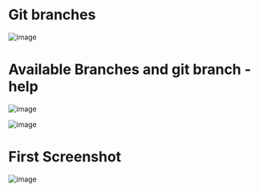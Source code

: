 # Git branches
![image](https://user-images.githubusercontent.com/49791498/89950670-faeba480-dc21-11ea-9f86-b2c1786fd535.png)

# Available Branches and git branch -help
![image](https://user-images.githubusercontent.com/49791498/89950844-4ef68900-dc22-11ea-846b-5215c7a1a07c.png)

![image](https://user-images.githubusercontent.com/49791498/89950946-78171980-dc22-11ea-8018-91a121f9b394.png)

# First Screenshot
![image](https://user-images.githubusercontent.com/49791498/89951128-c3c9c300-dc22-11ea-8e18-55534b37ec7d.png)
